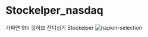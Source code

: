 # Stockelper_nasdaq
가짜연 9th 깃허브 잔디심기 Stockelper 
![napkin-selection](https://github.com/user-attachments/assets/4a84c400-5c77-405f-ae7e-0c6a6ab2ef31)
